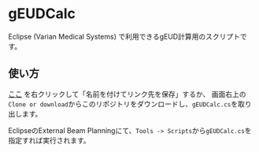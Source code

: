 # gEUDCalc

Eclipse (Varian Medical Systems) で利用できるgEUD計算用のスクリプトです。

## 使い方

[ここ](https://raw.githubusercontent.com/EuroMediTech/gEUDCalc/master/gEUDCalc.cs)
を右クリックして「名前を付けてリンク先を保存」するか、
画面右上の`Clone or download`からこのリポジトリをダウンロードし、`gEUDCalc.cs`を取り出します。

EclipseのExternal Beam Planningにて、`Tools -> Scripts`から`gEUDCalc.cs`を指定すれば実行されます。
